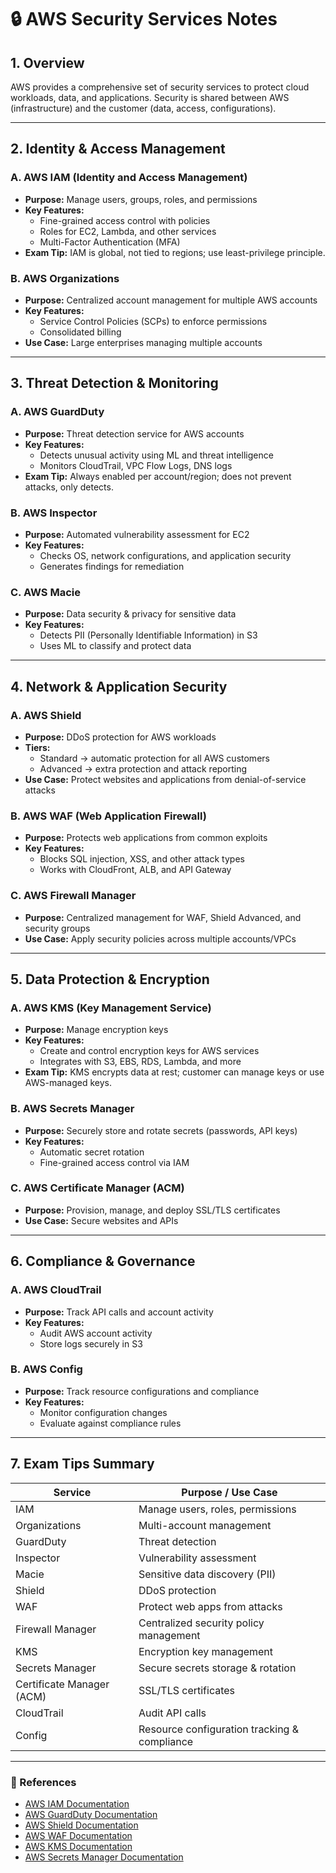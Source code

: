 # 🔒 AWS Security Services Notes

## 1. Overview

AWS provides a comprehensive set of security services to protect cloud workloads, data, and applications. Security is shared between AWS (infrastructure) and the customer (data, access, configurations).

---

## 2. Identity & Access Management

### A. AWS IAM (Identity and Access Management)

- **Purpose:** Manage users, groups, roles, and permissions
- **Key Features:**
  - Fine-grained access control with policies
  - Roles for EC2, Lambda, and other services
  - Multi-Factor Authentication (MFA)
- **Exam Tip:** IAM is global, not tied to regions; use least-privilege principle.

### B. AWS Organizations

- **Purpose:** Centralized account management for multiple AWS accounts
- **Key Features:**
  - Service Control Policies (SCPs) to enforce permissions
  - Consolidated billing
- **Use Case:** Large enterprises managing multiple accounts

---

## 3. Threat Detection & Monitoring

### A. AWS GuardDuty

- **Purpose:** Threat detection service for AWS accounts
- **Key Features:**
  - Detects unusual activity using ML and threat intelligence
  - Monitors CloudTrail, VPC Flow Logs, DNS logs
- **Exam Tip:** Always enabled per account/region; does not prevent attacks, only detects.

### B. AWS Inspector

- **Purpose:** Automated vulnerability assessment for EC2
- **Key Features:**
  - Checks OS, network configurations, and application security
  - Generates findings for remediation

### C. AWS Macie

- **Purpose:** Data security & privacy for sensitive data
- **Key Features:**
  - Detects PII (Personally Identifiable Information) in S3
  - Uses ML to classify and protect data

---

## 4. Network & Application Security

### A. AWS Shield

- **Purpose:** DDoS protection for AWS workloads
- **Tiers:**
  - Standard → automatic protection for all AWS customers
  - Advanced → extra protection and attack reporting
- **Use Case:** Protect websites and applications from denial-of-service attacks

### B. AWS WAF (Web Application Firewall)

- **Purpose:** Protects web applications from common exploits
- **Key Features:**
  - Blocks SQL injection, XSS, and other attack types
  - Works with CloudFront, ALB, and API Gateway

### C. AWS Firewall Manager

- **Purpose:** Centralized management for WAF, Shield Advanced, and security groups
- **Use Case:** Apply security policies across multiple accounts/VPCs

---

## 5. Data Protection & Encryption

### A. AWS KMS (Key Management Service)

- **Purpose:** Manage encryption keys
- **Key Features:**
  - Create and control encryption keys for AWS services
  - Integrates with S3, EBS, RDS, Lambda, and more
- **Exam Tip:** KMS encrypts data at rest; customer can manage keys or use AWS-managed keys.

### B. AWS Secrets Manager

- **Purpose:** Securely store and rotate secrets (passwords, API keys)
- **Key Features:**
  - Automatic secret rotation
  - Fine-grained access control via IAM

### C. AWS Certificate Manager (ACM)

- **Purpose:** Provision, manage, and deploy SSL/TLS certificates
- **Use Case:** Secure websites and APIs

---

## 6. Compliance & Governance

### A. AWS CloudTrail

- **Purpose:** Track API calls and account activity
- **Key Features:**
  - Audit AWS account activity
  - Store logs securely in S3

### B. AWS Config

- **Purpose:** Track resource configurations and compliance
- **Key Features:**
  - Monitor configuration changes
  - Evaluate against compliance rules

---

## 7. Exam Tips Summary

| Service                   | Purpose / Use Case                           |
| ------------------------- | -------------------------------------------- |
| IAM                       | Manage users, roles, permissions             |
| Organizations             | Multi-account management                     |
| GuardDuty                 | Threat detection                             |
| Inspector                 | Vulnerability assessment                     |
| Macie                     | Sensitive data discovery (PII)               |
| Shield                    | DDoS protection                              |
| WAF                       | Protect web apps from attacks                |
| Firewall Manager          | Centralized security policy management       |
| KMS                       | Encryption key management                    |
| Secrets Manager           | Secure secrets storage & rotation            |
| Certificate Manager (ACM) | SSL/TLS certificates                         |
| CloudTrail                | Audit API calls                              |
| Config                    | Resource configuration tracking & compliance |

---

### 🔗 References

- [AWS IAM Documentation](https://aws.amazon.com/iam/)
- [AWS GuardDuty Documentation](https://aws.amazon.com/guardduty/)
- [AWS Shield Documentation](https://aws.amazon.com/shield/)
- [AWS WAF Documentation](https://aws.amazon.com/waf/)
- [AWS KMS Documentation](https://aws.amazon.com/kms/)
- [AWS Secrets Manager Documentation](https://aws.amazon.com/secrets-manager/)
